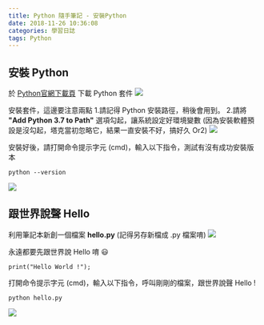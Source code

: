 ```yaml
---
title: Python 隨手筆記 - 安裝Python
date: 2018-11-26 10:36:08
categories: 學習日誌
tags: Python
---
```

## **安裝 Python**
於 [Python官網下載頁](https://www.python.org/downloads/) 下載 Python 套件
![](https://imgur.com/hQqjVob.png)

安裝套件，這邊要注意兩點
1.請記得 Python 安裝路徑，稍後會用到。
2.請將 **"Add Python 3.7 to Path"** 選項勾起，讓系統設定好環境變數 
  (因為安裝軟體預設是沒勾起，塔克當初忽略它，結果一直安裝不好，搞好久 Or2)
![](https://imgur.com/UAFFtpR.png)

安裝好後，請打開命令提示字元 (cmd)，輸入以下指令，測試有沒有成功安裝版本
```
python --version
```
![](https://imgur.com/BXKTrIk.png)

## **跟世界說聲 Hello**
利用筆記本新創一個檔案 **hello.py** (記得另存新檔成 .py 檔案唷)
![](https://imgur.com/dEiPJ2p.png)

永遠都要先跟世界說 Hello 唷 😃
```
print("Hello World !");
```
打開命令提示字元 (cmd)，輸入以下指令，呼叫剛剛的檔案，跟世界說聲 Hello !
```
python hello.py
```
![](https://imgur.com/yNztjar.png)